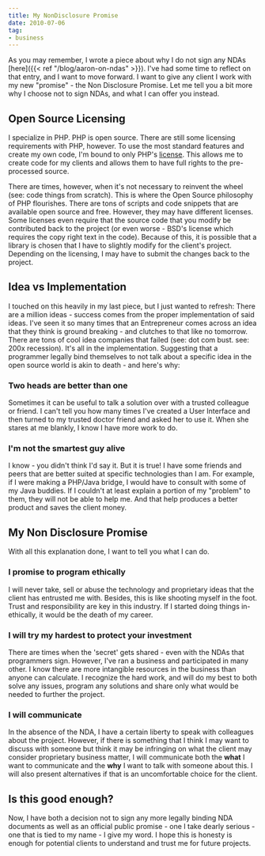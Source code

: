 ```yaml
---
title: My NonDisclosure Promise
date: 2010-07-06
tag:
- business
---
```

As you may remember, I wrote a piece about why I do not sign any NDAs [here]({{< ref "/blog/aaron-on-ndas" >}}).  I've had some time to reflect on that entry, and I want to move forward.  I want to give any client I work with my new "promise" - the Non Disclosure Promise.  Let me tell you a bit more why I choose not to sign NDAs, and what I can offer you instead.

<!--more-->

## Open Source Licensing

I specialize in PHP.  PHP is open source.  There are still some licensing requirements with PHP, however.  To use the most standard features and create my own code, I'm bound to only PHP's [license](http://www.php.net/license/3_01.txt).  This allows me to create code for my clients and allows them to have full rights to the pre-processed source.

There are times, however, when it's not necessary to reinvent the wheel (see: code things from scratch).  This is where the Open Source philosophy of PHP flourishes.  There are tons of scripts and code snippets that are available open source and free.  However, they may have different licenses.  Some licenses even require that the source code that you modify be contributed back to the project (or even worse - BSD's license which requires the copy right text in the code).  Because of this, it is possible that a library is chosen that I have to slightly modify for the client's project.  Depending on the licensing, I may have to submit the changes back to the project.

## Idea vs Implementation

I touched on this heavily in my last piece, but I just wanted to refresh: There are a million ideas - success comes from the proper implementation of said ideas.  I've seen it so many times that an Entrepreneur comes across an idea that they think is ground breaking - and clutches to that like no tomorrow.  There are tons of cool idea companies that failed (see: dot com bust. see: 200x recession).  It's all in the implementation.  Suggesting that a programmer legally bind themselves to not talk about a specific idea in the open source world is akin to death - and here's why:

### Two heads are better than one

Sometimes it can be useful to talk a solution over with a trusted colleague or friend.  I can't tell you how many times I've created a User Interface and then turned to my trusted doctor friend and asked her to use it.  When she stares at me blankly, I know I have more work to do.

### I'm not the smartest guy alive

I know - you didn't think I'd say it.  But it is true!  I have some friends and peers that are better suited at specific technologies than I am.  For example, if I were making a PHP/Java bridge, I would have to consult with some of my Java buddies.  If I couldn't at least explain a portion of my "problem" to them, they will not be able to help me.  And that help produces a better product and saves the client money.

## My Non Disclosure Promise

With all this explanation done, I want to tell you what I can do.

### I promise to program ethically

I will never take, sell or abuse the technology and proprietary ideas that the client has entrusted me with.  Besides, this is like shooting myself in the foot.  Trust and responsibility are key in this industry.  If I started doing things in-ethically, it would be the death of my career.

### I will try my hardest to protect your investment

There are times when the 'secret' gets shared - even with the NDAs that programmers sign.  However, I've ran a business and participated in many other.  I know there are more intangible resources in the business than anyone can calculate.  I recognize the hard work, and will do my best to both solve any issues, program any solutions and share only what would be needed to further the project.

### I will communicate

In the absence of the NDA, I have a certain liberty to speak with colleagues about the project.  However, if there is something that I think I may want to discuss with someone but think it may be infringing on what the client may consider proprietary business matter, I will communicate both the **what** I want to communicate and the **why** I want to talk with someone about this.  I will also present alternatives if that is an uncomfortable choice for the client.

## Is this good enough?

Now, I have both a decision not to sign any more legally binding NDA documents as well as an official public promise - one I take dearly serious - one that is tied to my name - I give my word.  I hope this is honesty is enough for potential clients to understand and trust me for future projects.
